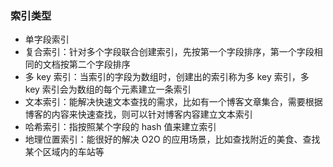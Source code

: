 ### 索引类型
- 单字段索引
- 复合索引：针对多个字段联合创建索引，先按第一个字段排序，第一个字段相同的文档按第二个字段排序
- 多 key 索引：当索引的字段为数组时，创建出的索引称为多 key 索引，多 key 索引会为数组的每个元素建立一条索引
- 文本索引：能解决快速文本查找的需求，比如有一个博客文章集合，需要根据博客的内容来快速查找，则可以针对博客内容建立文本索引
- 哈希索引：指按照某个字段的 hash 值来建立索引
- 地理位置索引：能很好的解决 O2O 的应用场景，比如查找附近的美食、查找某个区域内的车站等